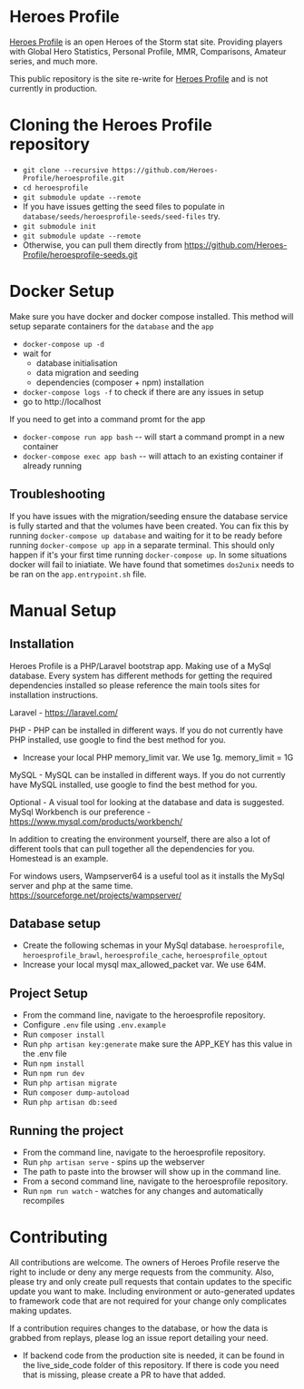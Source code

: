 # Heroes Profile

[Heroes Profile](https://alpha.heroesprofile.com/) is an open Heroes of the Storm stat site. Providing players with Global Hero Statistics, Personal Profile, MMR, Comparisons, Amateur series, and much more.

This public repository is the site re-write for [Heroes Profile](https://www.heroesprofile.com/) and is not currently in production.

# Cloning the Heroes Profile repository

-   `git clone --recursive https://github.com/Heroes-Profile/heroesprofile.git`
-   `cd heroesprofile`
-   `git submodule update --remote`
-   If you have issues getting the seed files to populate in `database/seeds/heroesprofile-seeds/seed-files` try.
-   `git submodule init`
-   `git submodule update --remote`
-   Otherwise, you can pull them directly from https://github.com/Heroes-Profile/heroesprofile-seeds.git

# Docker Setup

Make sure you have docker and docker compose installed. This method will setup separate containers for the `database` and the `app`

-   `docker-compose up -d`
-   wait for
    -   database initialisation
    -   data migration and seeding
    -   dependencies (composer + npm) installation
-   `docker-compose logs -f` to check if there are any issues in setup
-   go to http://localhost

If you need to get into a command promt for the app

-   `docker-compose run app bash` -- will start a command prompt in a new container
-   `docker-compose exec app bash` -- will attach to an existing container if already running

## Troubleshooting

If you have issues with the migration/seeding ensure the database service is fully started and that the volumes have been created. You can fix this by running `docker-compose up database` and waiting for it to be ready before running `docker-compose up app` in a separate terminal. This should only happen if it's your first time running `docker-compose up`.  In some situations docker will fail to iniatiate.  We have found that sometimes `dos2unix` needs to be ran on the `app.entrypoint.sh` file.

# Manual Setup

## Installation

Heroes Profile is a PHP/Laravel bootstrap app. Making use of a MySql database. Every system has different methods for getting the required dependencies installed so please reference the main tools sites for installation instructions.

Laravel - https://laravel.com/

PHP - PHP can be installed in different ways. If you do not currently have PHP installed, use google to find the best method for you.

-   Increase your local PHP memory_limit var. We use 1g. memory_limit = 1G

MySQL - MySQL can be installed in different ways. If you do not currently have MySQL installed, use google to find the best method for you.

Optional - A visual tool for looking at the database and data is suggested. MySql Workbench is our preference - https://www.mysql.com/products/workbench/

In addition to creating the environment yourself, there are also a lot of different tools that can pull together all the dependencies for you. Homestead is an example.

For windows users, Wampserver64 is a useful tool as it installs the MySql server and php at the same time. https://sourceforge.net/projects/wampserver/

## Database setup

-   Create the following schemas in your MySql database. `heroesprofile`, `heroesprofile_brawl`, `heroesprofile_cache`, `heroesprofile_optout`
-   Increase your local mysql max_allowed_packet var. We use 64M.

## Project Setup

-   From the command line, navigate to the heroesprofile repository.
-   Configure `.env` file using `.env.example`
-   Run `composer install`
-   Run `php artisan key:generate` make sure the APP_KEY has this value in the .env file
-   Run `npm install`
-   Run `npm run dev`
-   Run `php artisan migrate`
-   Run `composer dump-autoload`
-   Run `php artisan db:seed`

## Running the project

-   From the command line, navigate to the heroesprofile repository.
-   Run `php artisan serve` - spins up the webserver
-   The path to paste into the browser will show up in the command line.
-   From a second command line, navigate to the heroesprofile repository.
-   Run `npm run watch` - watches for any changes and automatically recompiles

# Contributing

All contributions are welcome. The owners of Heroes Profile reserve the right to include or deny any merge requests from the community. Also, please try and only create pull requests that contain updates to the specific update you want to make. Including environment or auto-generated updates to framework code that are not required for your change only complicates making updates.

If a contribution requires changes to the database, or how the data is grabbed from replays, please log an issue report detailing your need.

-   If backend code from the production site is needed, it can be found in the live_side_code folder of this repository. If there is code you need that is missing, please create a PR to have that added.
